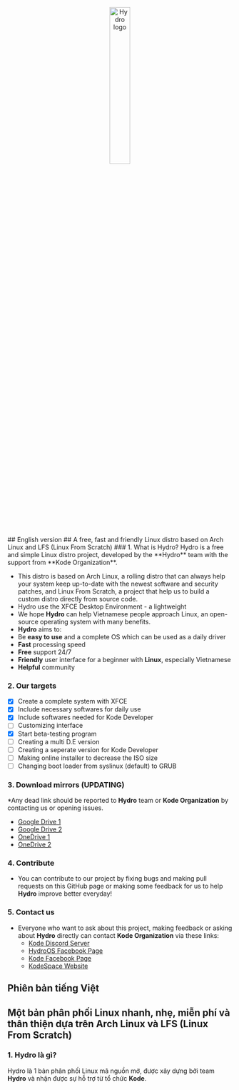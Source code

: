 <p align="center">
 <img src="https://2.pik.vn/2021193434ba-7493-4638-ba15-1f9378165789.png" alt="Hydro logo"  width="30%" height="auto"/>
</p>
## English version
## A free, fast and friendly Linux distro based on Arch Linux and LFS (Linux From Scratch)
### 1. What is Hydro?
Hydro is a free and simple Linux distro project, developed by the **Hydro** team with the support from **Kode Organization**.

* This distro is based on Arch Linux, a rolling distro that can always help your system keep up-to-date with the newest software and security patches, and Linux From Scratch, a project that help us to build a custom distro directly from source code.
* Hydro use the XFCE Desktop Environment - a lightweight 
* We hope **Hydro** can help Vietnamese people approach Linux, an open-source operating system with many benefits.
* **Hydro** aims to:
* Be **easy to use** and a complete OS which can be used as a daily driver
* **Fast** processing speed
* **Free** support 24/7
* **Friendly** user interface for a beginner with **Linux**, especially Vietnamese
* **Helpful** community


### 2. Our targets
  - [x] Create a complete system with XFCE
  - [x] Include necessary softwares for daily use
  - [x] Include softwares needed for Kode Developer
  - [ ] Customizing interface
  - [x] Start beta-testing program
  - [ ] Creating a multi D.E version
  - [ ] Creating a seperate version for Kode Developer
  - [ ] Making online installer to decrease the ISO size
  - [ ] Changing boot loader from syslinux (default) to GRUB

### 3. Download mirrors (UPDATING)
*Any dead link should be reported to **Hydro** team or **Kode Organization** by contacting us or opening issues.
   * [Google Drive 1](https://drive.google.com/uc?id=1po26NXqFQ2WLzmtT5Hsb0HCc2zaLLfAn&export=download)
   * [Google Drive 2](https://drive.google.com/uc?id=1IUH0JugvxKl1jcLMcSpEVl2IzXur_cnq&export=download)
   * [OneDrive 1](https://1drv.ms/u/s!Ahj9QEVQ6zUGfT2v8-uBDNhGOoY?e=cautN9)
   * [OneDrive 2](https://1drv.ms/u/s!Al9MoH6Uhil7blEZcWcSt0gmhhQ?e=oHjJfs)



### 4. Contribute
* You can contribute to our project by fixing bugs and making pull requests on this GitHub page or making some feedback for us to help **Hydro** improve better everyday!

### 5. Contact us
  * Everyone who want to ask about this project, making feedback or asking about **Hydro** directly can contact **Kode Organization** via these links:
     * [Kode Discord Server](https://discord.gg/33fmGezE)
     * [HydroOS Facebook Page](https://www.facebook.com/hydroos.dev)
     * [Kode Facebook Page](https://www.facebook.com/kode.page)
     * [KodeSpace Website](https://www.kodelang.dev)
 
##
## Phiên bản tiếng Việt
## Một bản phân phối Linux nhanh, nhẹ, miễn phí và thân thiện dựa trên Arch Linux và LFS (Linux From Scratch)
### 1. Hydro là gì?
Hydro là 1 bản phân phối Linux mã nguồn mở, được xây dựng bởi team **Hydro** và nhận được sự hỗ trợ từ tổ chức **Kode**. 
